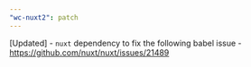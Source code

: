 ```yaml
---
"wc-nuxt2": patch
---
```


[Updated] - `nuxt` dependency to fix the following babel issue - https://github.com/nuxt/nuxt/issues/21489
